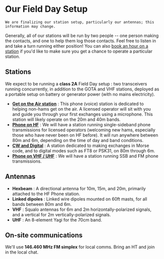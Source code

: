 # Our Field Day Setup

```{important}
We are finalizing our station setup, particularly our antennas; this information may change.
```

Generally, all of our stations will be run by two people -- one person making the contacts, and one to help them log those contacts. Feel free to listen in and take a turn running either position! You can also [book an hour on a station](../signup) if you'd like to make sure you get a chance to operate a particular station.

## Stations

We expect to be running a **class 2A** Field Day setup : two transceivers running concurrently, in addition to the GOTA and VHF stations, deployed as a portable setup on battery or generator power (with no mains electricity).

- **<a href="https://seattleradio-gota.youcanbook.me" target="_blank">Get on the Air station</a>** : This phone (voice) station is dedicated to helping non-hams get on the air. A licensed operator will sit with you and guide you through your first exchanges using a microphone. This station will likely operate on the 20m and 40m bands.
- **<a href="https://seattleradio-voice.youcanbook.me" target="_blank">Phone on HF</a>** : We will have a station running single-sideband phone transmissions for licensed operators (welcoming new hams, especially those who have never been on HF before). It will run anywhere between 80m and 6m, depending on the time of day and band conditions.
- **<a href="https://seattleradio-cw-digital.youcanbook.me" target="_blank">CW and Digital</a>** : A station dedicated to making exchanges in Morse code, and to digital modes such as FT8 or PSK31, on 80m through 6m.
- **<a href="https://seattleradio-vhf-uhf.youcanbook.me" target="_blank">Phone on VHF / UHF</a>** : We will have a station running SSB and FM phone transmissions.


## Antennas

- **Hexbeam** : A directional antenna for 10m, 15m, and 20m, primarily attached to the HF Phone station.
- **Linked dipoles** : Linked wire dipoles mounted on 60ft masts, for all bands between 80m and 6m.
- **VHF** : Squalo antennas for 6m and 2m horizontally-polarized signals, and a vertical for 2m vertically-polarized signals.
- **UHF** : An 8-element Yagi for the 70cm band.

## On-site communications

We'll use **146.460 MHz FM simplex** for local comms. Bring an HT and join in the local chat.